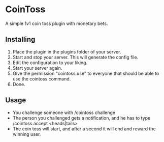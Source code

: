 # CoinToss
A simple 1v1 coin toss plugin with monetary bets.

## Installing

1. Place the plugin in the plugins folder of your server.
2. Start and stop your server. This will generate the config file.
3. Edit the configuration to your liking.
4. Start your server again.
5. Give the permission "cointoss.use" to everyone that should be able to use the cointoss command.
6. Done.

## Usage

- You challenge someone with /cointoss challenge <player> <bet>
- The person you challenged gets a notification, and he has to type /cointoss accept <heads|tails>
- The coin toss will start, and after a second it will end and reward the winning user.
